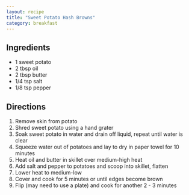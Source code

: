 ```yaml
---
layout: recipe
title: "Sweet Potato Hash Browns"
category: breakfast
---
```


## Ingredients
- 1 sweet potato
- 2 tbsp oil
- 2 tbsp butter
- 1/4 tsp salt
- 1/8 tsp pepper

## Directions

1. Remove skin from potato
2. Shred sweet potato using a hand grater
3. Soak sweet potato in water and drain off liquid, repeat until water is clear
4. Squeeze water out of potatoes and lay to dry in paper towel for 10 minutes
5. Heat oil and butter in skillet over medium-high heat
6. Add salt and pepper to potatoes and scoop into skillet, flatten
7. Lower heat to medium-low
8. Cover and cook for 5 minutes or until edges become brown
9. Flip (may need to use a plate) and cook for another 2 - 3 minutes

